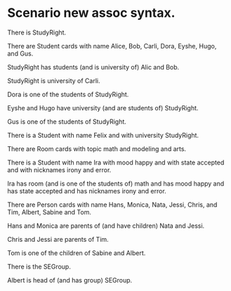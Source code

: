 
# Scenario new assoc syntax. 

There is StudyRight. 

There are Student cards with name Alice, Bob, Carli, Dora, Eyshe, Hugo, and Gus.

StudyRight has students (and is university of) Alic and Bob. 

StudyRight is university of  Carli. 

Dora is one of the students of StudyRight. 

Eyshe and Hugo have university (and are students of) StudyRight.

Gus is one of the students of StudyRight.

There is a Student with name Felix and with university StudyRight. 

There are Room cards with topic math and modeling and arts. 

There is a Student with name Ira with mood happy and with state accepted and 
with nicknames irony and error. 

Ira has room (and is one of the students of) math and has mood happy 
and has state accepted and has nicknames irony and error.  

<!-- There is a Student with name Ira and with room (and is one of the students of) math ... -->
<!-- With does not work with bidirectional assocs. Thus, no assocs in with? 
     or only if you have already defined the reverse dirction somewhere else? -->
     
     
There are Person cards with name Hans, Monica, Nata, Jessi, Chris, and Tim, Albert, Sabine and Tom. 

Hans and Monica are parents of (and have children) Nata and Jessi. 

Chris and Jessi are parents of Tim. 

Tom is one of the children of Sabine and Albert.  

There is the SEGroup. 

Albert is head of (and has group) SEGroup. 

